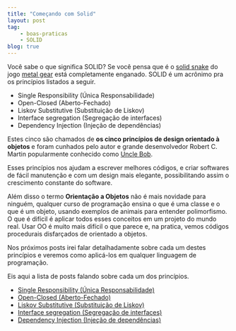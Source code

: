 ```yaml
---
title: "Começando com Solid"
layout: post
tag:
    - boas-praticas
    - SOLID
blog: true
---
```


Você sabe o que significa SOLID? Se você pensa que é o [solid snake](https://en.wikipedia.org/wiki/Solid_Snake) do jogo [metal gear](https://en.wikipedia.org/wiki/Metal_Gear)  está completamente enganado. SOLID é um acrônimo pra os princípios listados a seguir.

* Single Responsibility (Única Responsabilidade)
* Open-Closed (Aberto-Fechado)
* Liskov Substitutive (Substituição de Liskov)
* Interface segregation (Segregação de interfaces)
* Dependency Injection (Injeção de dependências)

Estes cinco são chamados de <b> os cinco princípios de design orientado à objetos </b> e foram cunhados pelo autor e grande desenvolvedor Robert C. Martin popularmente conhecido como [Uncle Bob](https://en.wikipedia.org/wiki/Robert_Cecil_Martin).

Esses princípios nos ajudam a escrever melhores códigos, e criar softwares de fácil manutenção e com um design mais elegante, possibilitando assim o crescimento constante do software.

Além disso o termo <b>Orientação a Objetos</b> não é mais novidade para ninguém, qualquer curso de programação ensina o que é uma classe e o que é um objeto, usando exemplos de animais para entender polimorfismo. O que é difícil é aplicar todos esses conceitos em um projeto do mundo real. Usar OO é muito mais difícil o que parece e, na pratica, vemos códigos procedurais disfarçados de orientado a objetos.

Nos próximos posts irei falar detalhadamente sobre cada um destes princípios e veremos como aplicá-los em qualquer linguagem de programação. 

Eis aqui a lista de posts falando sobre cada um dos princípios.

* [Single Responsibility (Única Responsabilidade)](/2016/12/single-responsability/)
* [Open-Closed (Aberto-Fechado)](/2016/12/open-closed/)
* [Liskov Substitutive (Substituição de Liskov)]()
* [Interface segregation (Segregação de interfaces)]()
* [Dependency Injection (Injeção de dependências)]()


